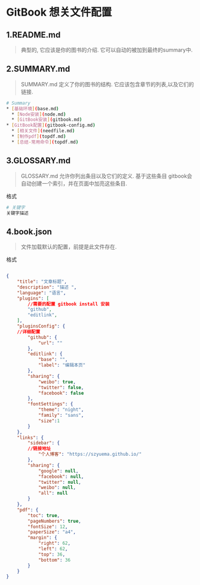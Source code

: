 # GitBook 想关文件配置

## 1.README.md
>典型的, 它应该是你的图书的介绍. 它可以自动的被加到最终的summary中.

## 2.SUMMARY.md
>SUMMARY.md 定义了你的图书的结构. 它应该包含章节的列表,以及它们的链接.


```bash
# Summary
* [基础环境](base.md)
  * [Node安装](node.md)
  * [GitBook安装](gitbook.md)
* [GitBook配置](gitbook-config.md)
  * [相关文件](needfile.md)
  * [制作pdf](topdf.md)
  * [总结-常用命令](topdf.md)

```

## 3.GLOSSARY.md
> GLOSSARY.md 允许你列出条目以及它们的定义. 基于这些条目 gitbook会自动创建一个索引，并在页面中加亮这些条目.

格式

```bash
# 关键字
关键字描述
```
## 4.book.json
> 文件加载默认的配置，前提是此文件存在.

格式

```json

{
    "title": "文章标题",
    "description": "描述 ",
    "language": "语言",
    "plugins": [
        //需要的配置 gitbook install 安装
        "github",
        "editlink",
    ],
    "pluginsConfig": {
    //详细配置
        "github": {
            "url": ""
        },
        "editlink": {
            "base": "",
            "label": "编辑本页"
        },
        "sharing": {
            "weibo": true,
            "twitter": false,
            "facebook": false
        },
        "fontSettings": {
            "theme": "night",
            "family": "sans",
            "size":1
        }
    },
    "links": {
        "sidebar": {
        //链接地址
            "个人博客": "https://szyuema.github.io/"
        },
        "sharing": {
            "google": null,
            "facebook": null,
            "twitter": null,
            "weibo": null,
            "all": null
        }
    },
    "pdf": {
        "toc": true,
        "pageNumbers": true,
        "fontSize": 12,
        "paperSize": "a4",
        "margin": {
            "right": 62,
            "left": 62,
            "top": 36,
            "bottom": 36
        }
    }
}


```



